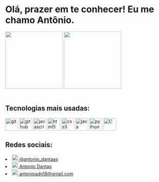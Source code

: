 # Olá, prazer em te conhecer! Eu me chamo Antônio.
<div>
  <a href="https://github.com/AntonioaDn"></a>
  <img height="180em" src="https://github-readme-stats.vercel.app/api?username=AntonioaDn&count_private=true&show_icons=true"/>
  <img height="180em" src="https://github-readme-stats.vercel.app/api/top-langs/?username=AntonioaDn"/>
</div>
<br>
    
## Tecnologias mais usadas:
<div>
        <img height="40em" src="https://upload.wikimedia.org/wikipedia/commons/thumb/3/3f/Git_icon.svg/2048px-Git_icon.svg.png" alt="git">
        <img height="40em" src="https://cdn-icons-png.flaticon.com/512/25/25231.png" alt="github">
        <img height="40em" src="https://static-00.iconduck.com/assets.00/javascript-js-icon-2048x2048-nyxvtvk0.png" alt="javascript">
        <img height="40em" src="https://cdn.iconscout.com/icon/premium/png-256-thumb/html5-3-502526.png?f=webp" alt="html5">
        <img height="40em" src="https://static-00.iconduck.com/assets.00/file-type-css-icon-1806x2048-r5fwjl3p.png" alt="css3">
        <img height="40em" src="https://static-00.iconduck.com/assets.00/java-icon-1511x2048-6ikx8301.png" alt="java">
        <img height="40em" src="https://images.vexels.com/media/users/3/166477/isolated/preview/9bb722f0e85ddbc1ce0f064534fd2311-icone-da-linguagem-de-programacao-python.png?w=360" alt="python">
        <img height="40em" src="https://cdn.icon-icons.com/icons2/2415/PNG/512/c_original_logo_icon_146611.png" alt="C">
</div>

## Redes sociais:
<div>
            <li><a href="https://www.instagram.com/antonio_dantaas/"></a><a href="https://www.instagram.com/antonio_dantaas/"><img height="20em" src="https://upload.wikimedia.org/wikipedia/commons/thumb/a/a5/Instagram_icon.png/768px-Instagram_icon.png" alt="Instagram"> @antonio_dantaas</a></li>
            <li><a href="https://www.linkedin.com/in/antonio-dantas-74b420304/"><img height="20em" src="https://cdn-icons-png.flaticon.com/256/174/174857.png" alt="Linkedin"> Antonio Dantas</a></li>
            <li><a href="https://mail.google.com/mail/u/0/#inbox?compose=CrpPbDzHzSGMWVlQcnbDPvCfwcMzPHSCmvQbMFpjQSPVCtpXzhZwLchWRhnKgtHzqHPqDrVrwvPQdKhNRcSB"><img height="20em" src="https://upload.wikimedia.org/wikipedia/commons/thumb/7/7e/Gmail_icon_%282020%29.svg/2560px-Gmail_icon_%282020%29.svg.png" alt="gmail"> antonioadn18@gmail.com</a></li>
  
</div>
